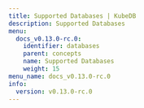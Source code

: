 ```yaml
---
title: Supported Databases | KubeDB
description: Supported Databases
menu:
  docs_v0.13.0-rc.0:
    identifier: databases
    parent: concepts
    name: Supported Databases
    weight: 15
menu_name: docs_v0.13.0-rc.0
info:
  version: v0.13.0-rc.0
---
```


